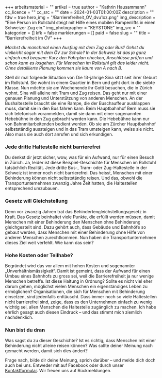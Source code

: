 +++
arbeitsmaterial = ""
artikel = true
author = "Kathrin Hausammann"
cc_licence = ""
cc_src = ""
date = 2024-01-03T01:00:00Z
description = ""
fdw = true
hero_img = "/Barrierefreiheit_ÖV_dvu1oz.png"
img_description = "Eine Person im Rollstuhl steigt mit Hilfe eines mobilen Rampenlifts in einen Schweizer Zug ein."
img_photographer = "KEYSTONE"
img_src = ""
kategorien = []
kfk = false
markierungen = []
paid = false
slug = ""
title = "Barrierefreiheit im ÖV"
+++

_Machst du manchmal einen Ausflug mit dem Zug oder Bus? Gehst du vielleicht sogar mit dem ÖV zur Schule? In der Schweiz ist das ja ganz einfach und bequem: Kurz den Fahrplan checken, Anschlüsse prüfen und schon kann es losgehen. Für Menschen im Rollstuhl gilt das leider nicht. Ohne detaillierte Planung kommen sie kaum von A nach B._

Stell dir mal folgende Situation vor: Die 13-jährige Sina sitzt seit ihrer Geburt im Rollstuhl. Sie wohnt in einem Quartier in Bern und geht dort in die siebte Klasse. Nun möchte sie am Wochenende ihr Gotti besuchen, die in Zürich wohnt. Sina will alleine mit Tram und Zug reisen. Das geht nur mit einer genauen Planung und Unterstützung von anderen Menschen. An der Bushaltestelle braucht sie eine Rampe, die der Buschauffeur ausklappen muss, damit sie in den Bus fahren kann. Beim Hauptbahnhof Bern muss sie sich telefonisch voranmelden, damit sie dann mit einer sogenannten Hebebühne in den Zug gebracht werden kann. Die Hebebühne kann nur von Bahnmitarbeitenden bedient werden. Ob sie am Zürcher Hauptbahnhof selbstständig aussteigen und in das Tram umsteigen kann, weiss sie nicht. Also muss sie auch dort anrufen und sich erkundigen.

### Jede dritte Haltestelle nicht barrierefrei

Du denkst dir jetzt sicher, wow, was für ein Aufwand, nur für einen Besuch in Zürich. Ja, leider ist diese Beispiel-Geschichte für Menschen im Rollstuhl tatsächlich Realität. Jede dritte Bus-, Tram- oder Zug-Haltestelle in der Schweiz ist immer noch nicht barrierefrei. Das heisst, Menschen mit einer Behinderung können nicht selbstständig reisen. Und das, obwohl die Transportunternehmen zwanzig Jahre Zeit hatten, die Haltestellen entsprechend umzubauen.

### Gesetz will Gleichstellung

Denn vor zwanzig Jahren trat das Behindertengleichstellungsgesetz in Kraft. Das Gesetz beinhaltet viele Punkte, die erfüllt werden müssen, damit Menschen mit einer Behinderung den Menschen ohne Behinderung gleichgestellt sind. Dazu gehört auch, dass Gebäude und Bahnhöfe so gebaut werden, dass Menschen mit einer Behinderung ohne Hilfe von anderen Menschen zurechtkommen. Nun haben die Transportunternehmen dieses Ziel weit verfehlt. Wie kann das sein?

### Hohe Kosten oder Teilhabe?

Begründet wird das vor allem mit hohen Kosten und sogenannter „Unverhältnismässigkeit“. Damit ist gemeint, dass der Aufwand für einen Umbau eines Bahnhofs zu gross sei, weil die Barrierefreiheit ja nur wenige Menschen betreffe. Ist diese Haltung in Ordnung? Sollte es nicht viel eher darum gehen, möglichst vielen Menschen ein eigenständiges Leben zu ermöglichen? Organisationen, die sich für Menschen mit Behinderung einsetzen, sind jedenfalls enttäuscht. Dass immer noch so viele Haltestellen nicht barrierefrei sind, zeige, dass es den Unternehmen einfach zu wenig wichtig sei, allen Menschen die Haltestelle zugänglich zu machen. Ich habe ehrlich gesagt auch diesen Eindruck – und das stimmt mich ziemlich nachdenklich.

### Nun bist du dran

Was sagst du zu dieser Geschichte? Ist es richtig, dass Menschen mit einer Behinderung nicht alleine reisen können? Was sollte deiner Meinung nach gemacht werden, damit sich dies ändert?

Frage nach, bilde dir deine Meinung, sprich darüber – und melde dich doch auch bei uns. Entweder mit auf Facebook oder durch unser [Kontaktformular](https://www.chinderzytig.ch/kontakt/). Wir freuen uns auf Rückmeldungen.
